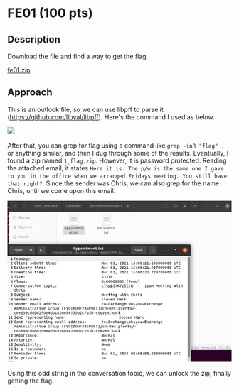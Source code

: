 # FE01 (100 pts)

## Description
Download the file and find a way to get the flag.

[fe01.zip](fe01.zip)

## Approach
This is an outlook file, so we can use libpff to parse it (https://github.com/libyal/libpff). Here's the command I used as below.

![](pffexportt.jpg)

After that, you can grep for flag using a command like `grep -inR "flag" .` or anything similar, and then I dug through some of the results. Eventually, I found a zip named `1_flag.zip`. However, it is password protected. Reading the attached email, it states `Here it is. The p/w is the same one I gave to you in the office when we arranged Fridays meeting. You still have that right?`. Since the sender was Chris, we can also grep for the name Chris, until we come upon this email. 

![](suspicious_email.jpg)

Using this odd string in the conversation topic, we can unlock the zip, finally getting the flag.

![]()



